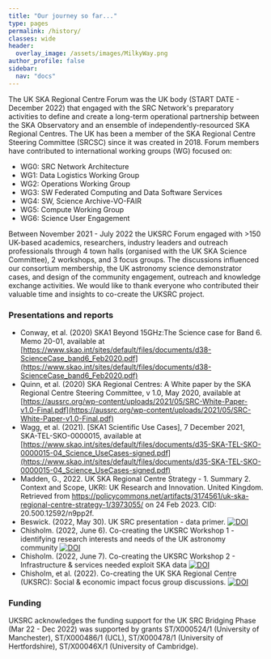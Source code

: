 ```yaml
---
title: "Our journey so far..."
type: pages
permalink: /history/
classes: wide
header:
  overlay_image: /assets/images/MilkyWay.png
author_profile: false
sidebar: 
  nav: "docs"
---
```

The UK SKA Regional Centre Forum was the UK body (START DATE - December 2022) that engaged with the SRC Network's preparatory activities to define and create a long-term operational partnership between the SKA Observatory and an ensemble of independently-resourced SKA Regional Centres. The UK has been a member of the SKA Regional Centre Steering Committee (SRCSC) since it was created in 2018. Forum members have contributed to international working groups (WG) focused on:
* WG0: SRC Network Architecture	
* WG1: Data Logistics Working Group	 
* WG2: Operations Working Group	
* WG3: SW Federated Computing and Data Software Services	
* WG4: SW, Science Archive-VO-FAIR	 
* WG5: Compute Working Group
* WG6: Science User Engagement 
 
Between November 2021 - July 2022 the UKSRC Forum engaged with >150 UK-based academics, researchers, industry leaders and outreach professionals through 4 town halls (organised with the UK SKA Science Committee), 2 workshops, and 3 focus groups. The discussions influenced our consortium membership, the UK astronomy science demonstrator cases, and design of the community engagement, outreach and knowledge exchange activities. We would like to thank everyone who contributed their valuable time and insights to co-create the UKSRC project. 
### Presentations and reports ###
* Conway, et al. (2020) SKA1 Beyond 15GHz:The Science case for Band 6. Memo 20-01, available at [https://www.skao.int/sites/default/files/documents/d38-ScienceCase_band6_Feb2020.pdf](https://www.skao.int/sites/default/files/documents/d38-ScienceCase_band6_Feb2020.pdf)
* Quinn, et al. (2020) SKA Regional Centres: A White paper by the SKA Regional Centre Steering Committee, v 1.0, May 2020, available at [https://aussrc.org/wp-content/uploads/2021/05/SRC-White-Paper-v1.0-Final.pdf](https://aussrc.org/wp-content/uploads/2021/05/SRC-White-Paper-v1.0-Final.pdf)
* Wagg, et al. (2021). [SKA1 Scientific Use Cases], 7 December 2021, SKA-TEL-SKO-0000015, available at [https://www.skao.int/sites/default/files/documents/d35-SKA-TEL-SKO-0000015-04_Science_UseCases-signed.pdf](https://www.skao.int/sites/default/files/documents/d35-SKA-TEL-SKO-0000015-04_Science_UseCases-signed.pdf)
* Madden, G., 2022. UK SKA Regional Centre Strategy - 1. Summary 2. Context and Scope, UKRI: UK Research and Innovation. United Kingdom. Retrieved from https://policycommons.net/artifacts/3174561/uk-ska-regional-centre-strategy-1/3973055/ on 24 Feb 2023. CID: 20.500.12592/n9pp2f.
* Beswick. (2022, May 30). UK SRC presentation - data primer. [![DOI](https://zenodo.org/badge/DOI/10.5281/zenodo.6594725.svg)](https://doi.org/10.5281/zenodo.6594725)
* Chisholm. (2022, June 6). Co-creating the UKSRC Workshop 1 - identifying research interests and needs of the UK astronomy community [![DOI](https://zenodo.org/badge/DOI/10.5281/zenodo.6616630.svg)](https://doi.org/10.5281/zenodo.6616630)
* Chisholm. (2022, June 7). Co-creating the UKSRC Workshop 2 - Infrastructure & services needed exploit SKA data [![DOI](https://zenodo.org/badge/DOI/10.5281/zenodo.6619758.svg)](https://doi.org/10.5281/zenodo.6619758)
* Chisholm, et al. (2022). Co-creating the UK SKA Regional Centre (UKSRC): Social & economic impact focus group discussions. [![DOI](https://zenodo.org/badge/DOI/10.5281/zenodo.6850791.svg)](https://doi.org/10.5281/zenodo.6850791)

### Funding ###

UKSRC acknowledges the funding support for the UK SRC Bridging Phase (Mar 22 - Dec 2022) was supported by grants ST/X000524/1 (University of Manchester), ST/X000486/1 (UCL), ST/X000478/1 (University of Hertfordshire), ST/X00046X/1 (University of Cambridge).

 


 
